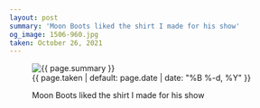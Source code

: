 ```yaml
---
layout: post
summary: 'Moon Boots liked the shirt I made for his show'
og_image: 1506-960.jpg
taken: October 26, 2021
---
```


<figure class="post">
<img alt="{{ page.summary }}" sizes="(min-width: 700px) 50vw, calc(100vw - 2rem)" src="{{ site.assets_url }}/1506-480.jpg" srcset="{{ site.assets_url }}/1506-240.jpg 240w, {{ site.assets_url }}/1506-480.jpg 480w, {{ site.assets_url }}/1506-720.jpg 720w, {{ site.assets_url }}/1506-960.jpg 960w"/>
<figcaption>
<time>{{ page.taken | default: page.date | date: "%B %-d, %Y" }}</time>
<p>Moon Boots liked the shirt I made for his show</p>
</figcaption>
</figure>
